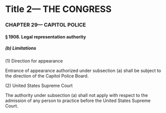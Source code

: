 
# Title 2— THE CONGRESS
### CHAPTER 29— CAPITOL POLICE
#### § 1908. Legal representation authority
##### (b) Limitations

(1) Direction for appearance

Entrance of appearance authorized under subsection (a) shall be subject to the direction of the Capitol Police Board.

(2) United States Supreme Court

The authority under subsection (a) shall not apply with respect to the admission of any person to practice before the United States Supreme Court.
